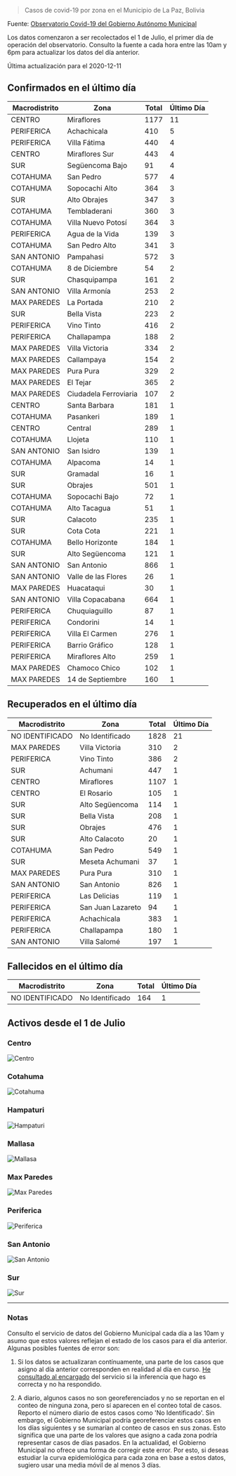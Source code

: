 > Casos de covid-19 por zona en el Municipio de La Paz, Bolivia

Fuente: [Observatorio Covid-19 del Gobierno Autónomo Municipal](http://observatoriocovid19.lapaz.bo/observatorio/index.php/datos-abiertos-covid)

Los datos comenzaron a ser recolectados el 1 de Julio, el primer día de operación del observatorio. Consulto la fuente a cada hora entre las 10am y 6pm para actualizar los datos del día anterior.

Última actualización para el 2020-12-11

## Confirmados en el último día

| Macrodistrito   | Zona                  |   Total |   Último Día |
|-----------------|-----------------------|---------|--------------|
| CENTRO          | Miraflores            |    1177 |           11 |
| PERIFERICA      | Achachicala           |     410 |            5 |
| PERIFERICA      | Villa Fátima          |     440 |            4 |
| CENTRO          | Miraflores Sur        |     443 |            4 |
| SUR             | Següencoma Bajo       |      91 |            4 |
| COTAHUMA        | San Pedro             |     577 |            4 |
| COTAHUMA        | Sopocachi Alto        |     364 |            3 |
| SUR             | Alto Obrajes          |     347 |            3 |
| COTAHUMA        | Tembladerani          |     360 |            3 |
| COTAHUMA        | Villa Nuevo Potosí    |     364 |            3 |
| PERIFERICA      | Agua de la Vida       |     139 |            3 |
| COTAHUMA        | San Pedro Alto        |     341 |            3 |
| SAN ANTONIO     | Pampahasi             |     572 |            3 |
| COTAHUMA        | 8 de Diciembre        |      54 |            2 |
| SUR             | Chasquipampa          |     161 |            2 |
| SAN ANTONIO     | Villa Armonía         |     253 |            2 |
| MAX PAREDES     | La Portada            |     210 |            2 |
| SUR             | Bella Vista           |     223 |            2 |
| PERIFERICA      | Vino Tinto            |     416 |            2 |
| PERIFERICA      | Challapampa           |     188 |            2 |
| MAX PAREDES     | Villa Victoria        |     334 |            2 |
| MAX PAREDES     | Callampaya            |     154 |            2 |
| MAX PAREDES     | Pura Pura             |     329 |            2 |
| MAX PAREDES     | El Tejar              |     365 |            2 |
| MAX PAREDES     | Ciudadela Ferroviaria |     107 |            2 |
| CENTRO          | Santa Barbara         |     181 |            1 |
| COTAHUMA        | Pasankeri             |     189 |            1 |
| CENTRO          | Central               |     289 |            1 |
| COTAHUMA        | Llojeta               |     110 |            1 |
| SAN ANTONIO     | San Isidro            |     139 |            1 |
| COTAHUMA        | Alpacoma              |      14 |            1 |
| SUR             | Gramadal              |      16 |            1 |
| SUR             | Obrajes               |     501 |            1 |
| COTAHUMA        | Sopocachi Bajo        |      72 |            1 |
| COTAHUMA        | Alto Tacagua          |      51 |            1 |
| SUR             | Calacoto              |     235 |            1 |
| SUR             | Cota Cota             |     221 |            1 |
| COTAHUMA        | Bello Horizonte       |     184 |            1 |
| SUR             | Alto Següencoma       |     121 |            1 |
| SAN ANTONIO     | San Antonio           |     866 |            1 |
| SAN ANTONIO     | Valle de las Flores   |      26 |            1 |
| MAX PAREDES     | Huacataqui            |      30 |            1 |
| SAN ANTONIO     | Villa Copacabana      |     664 |            1 |
| PERIFERICA      | Chuquiaguillo         |      87 |            1 |
| PERIFERICA      | Condorini             |      14 |            1 |
| PERIFERICA      | Villa El Carmen       |     276 |            1 |
| PERIFERICA      | Barrio Gráfico        |     128 |            1 |
| PERIFERICA      | Miraflores Alto       |     259 |            1 |
| MAX PAREDES     | Chamoco Chico         |     102 |            1 |
| MAX PAREDES     | 14 de Septiembre      |     160 |            1 |

## Recuperados en el último día

| Macrodistrito   | Zona              |   Total |   Último Día |
|-----------------|-------------------|---------|--------------|
| NO IDENTIFICADO | No Identificado   |    1828 |           21 |
| MAX PAREDES     | Villa Victoria    |     310 |            2 |
| PERIFERICA      | Vino Tinto        |     386 |            2 |
| SUR             | Achumani          |     447 |            1 |
| CENTRO          | Miraflores        |    1107 |            1 |
| CENTRO          | El Rosario        |     105 |            1 |
| SUR             | Alto Següencoma   |     114 |            1 |
| SUR             | Bella Vista       |     208 |            1 |
| SUR             | Obrajes           |     476 |            1 |
| SUR             | Alto Calacoto     |      20 |            1 |
| COTAHUMA        | San Pedro         |     549 |            1 |
| SUR             | Meseta Achumani   |      37 |            1 |
| MAX PAREDES     | Pura Pura         |     310 |            1 |
| SAN ANTONIO     | San Antonio       |     826 |            1 |
| PERIFERICA      | Las Delicias      |     119 |            1 |
| PERIFERICA      | San Juan Lazareto |      94 |            1 |
| PERIFERICA      | Achachicala       |     383 |            1 |
| PERIFERICA      | Challapampa       |     180 |            1 |
| SAN ANTONIO     | Villa Salomé      |     197 |            1 |

## Fallecidos en el último día

| Macrodistrito   | Zona            |   Total |   Último Día |
|-----------------|-----------------|---------|--------------|
| NO IDENTIFICADO | No Identificado |     164 |            1 |

## Activos desde el 1 de Julio

### Centro

![Centro](plots/activos_centro.png)

### Cotahuma

![Cotahuma](plots/activos_cotahuma.png)

### Hampaturi

![Hampaturi](plots/activos_hampaturi.png)

### Mallasa

![Mallasa](plots/activos_mallasa.png)

### Max Paredes

![Max Paredes](plots/activos_max_paredes.png)

### Periferica

![Periferica](plots/activos_periferica.png)

### San Antonio

![San Antonio](plots/activos_san_antonio.png)

### Sur

![Sur](plots/activos_sur.png)

---

### Notas

Consulto el servicio de datos del Gobierno Municipal cada día a las 10am y asumo que estos valores reflejan el estado de los casos para el día anterior. Algunas posibles fuentes de error son:

1. Si los datos se actualizaran contínuamente, una parte de los casos que asigno al día anterior corresponden en realidad al día en curso. [He consultado al encargado](https://twitter.com/mauforonda/status/1278727234765959168) del servicio si la inferencia que hago es correcta y no ha respondido.

2. A diario, algunos casos no son georeferenciados y no se reportan en el conteo de ninguna zona, pero sí aparecen en el conteo total de casos. Reporto el número diario de estos casos como 'No Identificado'.  Sin embargo, el Gobierno Municipal podría georeferenciar estos casos en los días siguientes y se sumarían al conteo de casos en sus zonas. Esto significa que una parte de los valores que asigno a cada zona podría representar casos de días pasados. En la actualidad, el Gobierno Municipal no ofrece una forma de corregir este error. Por esto, si deseas estudiar la curva epidemiológica para cada zona en base a estos datos, sugiero usar una media móvil de al menos 3 días.